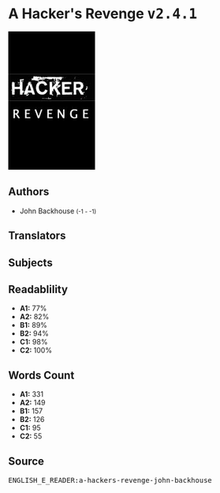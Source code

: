 # A Hacker's Revenge <kbd>v2.4.1</kbd>

![](./cover.medium.jpg "")

## Authors


 - John Backhouse <small>(-1 - -1)</small>

## Translators



## Subjects



## Readablility


 - **A1:** 77%
 - **A2:** 82%
 - **B1:** 89%
 - **B2:** 94%
 - **C1:** 98%
 - **C2:** 100%

## Words Count


 - **A1:** 331
 - **A2:** 149
 - **B1:** 157
 - **B2:** 126
 - **C1:** 95
 - **C2:** 55

## Source


<kbd>ENGLISH_E_READER:a-hackers-revenge-john-backhouse</kbd>

